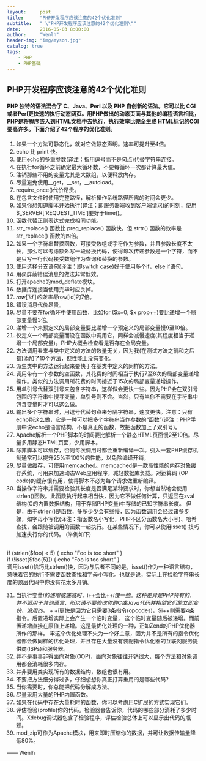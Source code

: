 ```yaml
---
layout:     post
title:      "PHP开发程序应该注意的42个优化准则"
subtitle:   " \"PHP开发程序应该注意的42个优化准则\""
date:       2016-05-03 8:00:00
author:     "Wenlh"
header-img: "img/myson.jpg"
catalog: true
tags:
    - PHP
    - PHP基础
---
```


## PHP开发程序应该注意的42个优化准则

#### PHP 独特的语法混合了 C、Java、Perl 以及 PHP 自创新的语法。它可以比 CGI或者Perl更快速的执行动态网页。用PHP做出的动态页面与其他的编程语言相比，PHP是将程序嵌入到HTML文档中去执行，执行效率比完全生成 HTML标记的CGI要高许多。下面介绍了42个程序的优化准则。

1. 如果一个方法可静态化，就对它做静态声明。速率可提升至4倍。
2. echo 比 print 快。
3. 使用echo的多重参数(译注：指用逗号而不是句点)代替字符串连接。
4. 在执行for循环之前确定最大循环数，不要每循环一次都计算最大值。
5. 注销那些不用的变量尤其是大数组，以便释放内存。
6. 尽量避免使用__get，__set，__autoload。
7. require_once()代价昂贵。
8. 在包含文件时使用完整路径，解析操作系统路径所需的时间会更少。
9. 如果你想知道脚本开始执行(译注：即服务器端收到客户端请求)的时刻，使用$_SERVER[‘REQUEST_TIME’]要好于time()。
10. 函数代替正则表达式完成相同功能。
11.  str_replace() 函数比 preg_replace() 函数快，但 strtr() 函数的效率是 str_replace() 函数的四倍。
12. 如果一个字符串替换函数，可接受数组或字符作为参数，并且参数长度不太长，那么可以考虑额外写一段替换代码，使得每次传递参数是一个字符，而不是只写一行代码接受数组作为查询和替换的参数。
13. 使用选择分支语句(译注：即switch case)好于使用多个if，else if语句。
14. 用@屏蔽错误消息的做法非常低效。
15. 打开apache的mod_deflate模块。
16. 数据库连接当使用完毕时应关掉。
17. $row['id']的效率是$row[id]的7倍。
18. 错误消息代价昂贵。
19. 尽量不要在for循环中使用函数，比如for ($x=0; $x prop++)要比递增一个局部变量慢3倍。
23. 递增一个未预定义的局部变量要比递增一个预定义的局部变量慢9至10倍。
24. 仅定义一个局部变量而没在函数中调用它，同样会减慢速度(其程度相当于递增一个局部变量)。PHP大概会检查看是否存在全局变量。
25. 方法调用看来与类中定义的方法的数量无关，因为我(在测试方法之前和之后都)添加了10个方法，但性能上没有变化。
26. 派生类中的方法运行起来要快于在基类中定义的同样的方法。
27. 调用带有一个参数的空函数，其花费的时间相当于执行7至8次的局部变量递增操作。类似的方法调用所花费的时间接近于15次的局部变量递增操作。
28. 用单引号代替双引号来包含字符串，这样做会更快一些。因为PHP会在双引号包围的字符串中搜寻变量，单引号则不会。当然，只有当你不需要在字符串中包含变量时才可以这么做。
29. 输出多个字符串时，用逗号代替句点来分隔字符串，速度更快。注意：只有echo能这么做，它是一种可以把多个字符串当作参数的“函数”(译注：PHP手册中说echo是语言结构，不是真正的函数，故把函数加上了双引号)。
30. Apache解析一个PHP脚本的时间要比解析一个静态HTML页面慢2至10倍。尽量多用静态HTML页面，少用脚本。
31. 除非脚本可以缓存，否则每次调用时都会重新编译一次。引入一套PHP缓存机制通常可以提升25%至100%的性能，以免除编译开销。
32. 尽量做缓存，可使用memcached。memcached是一款高性能的内存对象缓存系统，可用来加速动态Web应用程序，减轻数据库负载。对运算码 (OP code)的缓存很有用，使得脚本不必为每个请求做重新编译。
33. 当操作字符串并需要检验其长度是否满足某种要求时，你想当然地会使用strlen()函数。此函数执行起来相当快，因为它不做任何计算，只返回在zval 结构(C的内置数据结构，用于存储PHP变量)中存储的已知字符串长度。
但是，由于strlen()是函数，多多少少会有些慢，因为函数调用会经过诸多步骤，如字母小写化(译注：指函数名小写化，PHP不区分函数名大小写)、哈希查找，会跟随被调用的函数一起执行。在某些情况下，你可以使用isset() 技巧加速执行你的代码。
(举例如下)
<br>
 if (strlen($foo) < 5) { echo "Foo is too short" }
<br>
 if (!isset($foo{5})) { echo "Foo is too short" }
<br>
调用isset()恰巧比strlen()快，因为与后者不同的是，isset()作为一种语言结构，意味着它的执行不需要函数查找和字母小写化。也就是说，实际上在检验字符串长度的顶层代码中你没有花太多开销。    

31. 当执行变量$i的递增或递减时，$i++会比++$i慢一些。这种差异是PHP特有的，并不适用于其他语言，所以请不要修改你的C或Java代 码并指望它们能立即变快，没用的。++$i更快是因为它只需要3条指令(opcodes)，$i++则需要4条指令。后置递增实际上会产生一个临时变量， 这个临时变量随后被递增。而前置递增直接在原值上递增。这是最优化处理的一种，正如Zend的PHP优化器所作的那样。
牢这个优化处理不失为一个好主意，因为并不是所有的指令优化器都会做同样的优化处理，并且存在大量没有装配指令优化器的互联网服务提供商(ISPs)和服务器。
32. 并不是事事非得面向对象(OOP)，面向对象往往开销很大，每个方法和对象调用都会消耗很多内存。
33. 并非要用类实现所有的数据结构，数组也很有用。
34. 不要把方法细分得过多，仔细想想你真正打算重用的是哪些代码?
35. 当你需要时，你总能把代码分解成方法。
36. 尽量采用大量的PHP内置函数。
37. 如果在代码中存在大量耗时的函数，你可以考虑用C扩展的方式实现它们。
38. 评估检验(profile)你的代码。检验器会告诉你，代码的哪些部分消耗了多少时间。Xdebug调试器包含了检验程序，评估检验总体上可以显示出代码的瓶颈。
39. mod_zip可作为Apache模块，用来即时压缩你的数据，并可让数据传输量降低80%。

—— Wenlh
